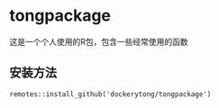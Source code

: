 # tongpackage

这是一个个人使用的R包，包含一些经常使用的函数

## 安装方法

`remotes::install_github('dockerytong/tongpackage')`